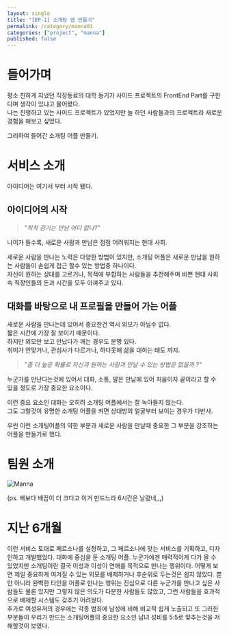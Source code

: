 ```yaml
---
layout: single
title: "[EP-1] 소개팅 앱 만들기"
permalink: /category/manna01
categories: ["project", "manna"]
published: false
---
```


# 들어가며

평소 친하게 지냈던 직장동료의 대학 동기가 사이드 프로젝트의 FrontEnd Part를 구한다며 생각이 있냐고 물어봤다.  
나는 진행하고 있는 사이드 프로젝트가 있었지만 늘 하던 사람들과의 프로젝트라 새로운 경험을 해보고 싶었다.

그리하여 들어간 소개팅 어플 만들기.

# 서비스 소개

아이디어는 여기서 부터 시작 됐다.

## 아이디어의 시작

> _"착착 감기는 만남 어디 없나?"_

나이가 들수록, 새로운 사람과 만남은 점점 어려워지는 현대 사회.

새로운 사람을 만나는 노력은 다양한 방법이 있지만, 소개팅 어플은 새로운 만남을 원하는 사람들이 손쉽게 접근 할수 있는 방법중 하나이다.  
자신이 원하는 상대를 고르거나, 목적에 부합하는 사람들을 추천해주며 바쁜 현대 사회속 직장인들의 돈과 시간을 모두 아껴주고 있다.

## 대화를 바탕으로 내 프로필을 만들어 가는 어플

새로운 사람을 만나는데 있어서 중요한건 역시 외모가 아닐수 없다.  
짧은 시간에 가장 잘 보이기 때문이다.  
하지만 외모만 보고 만났다가 깨는 경우도 분명 있다.  
취미가 안맞거나, 관심사가 다르거나, 하다못해 삶을 대하는 태도 까지.

> _"좀 더 높은 확률로 자신과 원하는 사람과 만날 수 있는 방법은 없을까 ?"_

누군가를 만난다는것에 있어서 대화, 소통, 말은 만남에 있어 처음이자 끝이라고 할 수 있을 정도로 가장 중요한 요소이다.

이런 중요 요소인 대화는 오히려 소개팅 어플에서는 잘 녹아들지 않는다.  
그도 그럴것이 유명한 소개팅 어플을 켜면 상대방의 얼굴부터 보이는 경우가 다반사.

우린 이런 소개팅어플의 약한 부분과 새로운 사람을 만날때 중요한 그 부분을 강조하는 어플을 만들기로 했다.

# 팀원 소개

![Manna](https://github.com/bintz76/MealsToGo/assets/103884098/ac9878e5-15b3-4ee8-9370-b095b02f6f09)

(ps. 배보다 배꼽이 더 크다고 이거 만드느라 6시간은 날렸네,,,)

# 지난 6개월

이런 서비스 토대로 페르소나를 설정하고, 그 페르소나에 맞는 서비스를 기획하고, 디자인하고 개발했었다. 대화에 중심을 둔 소개팅 어플. 누군가에겐 매력적이게 다가 올 수 있었지만 소개팅이란 결국 이성과 이성이 연애를 목적으로 만나는 행위이다. 어떻게 보면 제일 중요하게 여겨질 수 있는 외모를 배제하거나 후순위로 두는것은 쉽지 않았다. 뿐만 아니라 완벽한 타인을 어플로 만나는 행위는 진심으로 다른 누군가를 만나고 싶은 사람들도 물론 있지만 그렇지 않은 의도가 다분한 사람들도 많았고, 그런 사람들을 효과적으로 배제할 시스템도 갖추기 어려웠다.  
추가로 여성유저의 경우에는 각종 범죄에 남성에 비해 비교적 쉽게 노출되고 또 그러한 부분들이 우리가 만드는 소개팅어플의 중요한 요소인 남녀 성비를 5:5로 맞추는것을 저해할것이 보였다.
